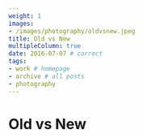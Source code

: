 ```yaml
---
weight: 1
images:
- /images/photography/oldvsnew.jpeg
title: Old vs New
multipleColumn: true
date: 2016-07-07 # correct
tags:
- work # homepage
- archive # all posts
- photography
---
```


# Old vs New